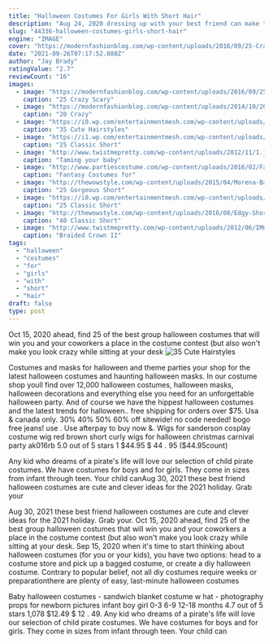 ```yaml
---
title: "Halloween Costumes For Girls With Short Hair"
description: "Aug 24, 2020 dressing up with your best friend can make the spookiest day of the year a lot of fun. Here are some scary, funny, popular, cute, and all-around memorable halloween costumes for"
slug: "44336-halloween-costumes-girls-short-hair"
engine: "IMAGE"
cover: "https://modernfashionblog.com/wp-content/uploads/2016/09/25-Crazy-Scary-Cool-Halloween-Hairstyle-Ideas-For-Kids-Girls-2016-7.gif"
date: "2021-09-26T07:17:52.088Z"
author: "Jay Brady"
ratingValue: "2.7"
reviewCount: "16"
images:
  - image: "https://modernfashionblog.com/wp-content/uploads/2016/09/25-Crazy-Scary-Cool-Halloween-Hairstyle-Ideas-For-Kids-Girls-2016-7.gif"
    caption: "25 Crazy Scary"
  - image: "https://modernfashionblog.com/wp-content/uploads/2014/10/20-Crazy-Scary-Halloween-Hairstyle-Ideas-Looks-For-Kids-Girls-2014-18.jpg"
    caption: "20 Crazy"
  - image: "https://i0.wp.com/entertainmentmesh.com/wp-content/uploads/2015/08/short-curly-hair-photo.jpg"
    caption: "35 Cute Hairstyles"
  - image: "https://i1.wp.com/entertainmentmesh.com/wp-content/uploads/2014/02/Short-Wavy-Hairstyle.jpg?resize=600%2C936"
    caption: "25 Classic Short"
  - image: "http://www.twistmepretty.com/wp-content/uploads/2012/11/1.jpg"
    caption: "Taming your baby"
  - image: "http://www.partiescostume.com/wp-content/uploads/2016/02/Fantasy-Elf-Costume.jpg"
    caption: "Fantasy Costumes for"
  - image: "http://thewowstyle.com/wp-content/uploads/2015/04/Morena-Baccarin-Short-Hair-Style-for-2014.jpg"
    caption: "25 Gorgeous Short"
  - image: "https://i0.wp.com/entertainmentmesh.com/wp-content/uploads/2014/02/Short-Volume-Straight-Curve.jpg?resize=600%2C885"
    caption: "25 Classic Short"
  - image: "http://thewowstyle.com/wp-content/uploads/2016/08/Edgy-Short-Hairstyles-For-Round-Faces.jpg"
    caption: "40 Classic Short"
  - image: "http://www.twistmepretty.com/wp-content/uploads/2012/06/IMG_1602.jpg"
    caption: "Braided Crown II"
tags:
  - "halloween"
  - "costumes"
  - "for"
  - "girls"
  - "with"
  - "short"
  - "hair"
draft: false
type: post
---
```


Oct 15, 2020 ahead, find 25 of the best group halloween costumes that will win you and your coworkers a place in the costume contest (but also won't make you look crazy while sitting at your desk
![35 Cute Hairstyles](https://i0.wp.com/entertainmentmesh.com/wp-content/uploads/2015/08/short-curly-hair-photo.jpg "35 Cute Hairstyles")

Costumes and masks for halloween and theme parties your shop for the latest halloween costumes and haunting halloween masks. In our costume shop youll find over 12,000 halloween costumes, halloween masks, halloween decorations and everything else you need for an unforgettable halloween party. And of course we have the hippest halloween costumes and the latest trends for halloween.. free shipping for orders over $75. Usa &amp; canada only. 30% 40% 50% 60% off sitewide! no code needed! bogo free jeans! use . Use afterpay to buy now &amp;. Wigs for sanderson cosplay costume wig red brown short curly wigs for halloween christmas carnival party ak016rb 5.0 out of 5 stars 1 $44.95 $ 44 . 95 ($44.95count)
<!--inArticleAds-->

<!--galleryOne-->

Any kid who dreams of a pirate's life will love our selection of child pirate costumes. We have costumes for boys and for girls. They come in sizes from infant through teen. Your child canAug 30, 2021 these best friend halloween costumes are cute and clever ideas for the 2021 holiday. Grab your
<!--inArticleAds-->

<!--galleryTwo-->

Aug 30, 2021 these best friend halloween costumes are cute and clever ideas for the 2021 holiday. Grab your. Oct 15, 2020 ahead, find 25 of the best group halloween costumes that will win you and your coworkers a place in the costume contest (but also won't make you look crazy while sitting at your desk. Sep 15, 2020 when it's time to start thinking about halloween costumes (for you or your kids), you have two options: head to a costume store and pick up a bagged costume, or create a diy halloween costume. Contrary to popular belief, not all diy costumes require weeks or preparationthere are plenty of easy, last-minute halloween costumes
<!--galleryThree-->

Baby halloween costumes - sandwich blanket costume w hat - photography props for newborn pictures infant boy girl 0-3 6-9 12-18 months 4.7 out of 5 stars 1,078 $12.49 $ 12 . 49. Any kid who dreams of a pirate's life will love our selection of child pirate costumes. We have costumes for boys and for girls. They come in sizes from infant through teen. Your child can